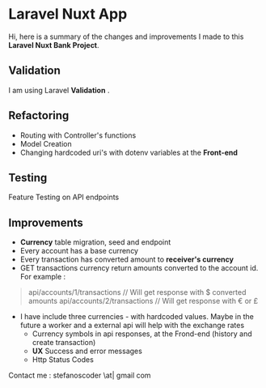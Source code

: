 # Laravel Nuxt App

Hi, here is a summary of the changes and improvements I made to this **Laravel Nuxt Bank Project**. 


## Validation

I am using Laravel **Validation** .

## Refactoring

- Routing with Controller's functions
- Model Creation 
- Changing hardcoded uri's with dotenv variables at the **Front-end**

## Testing

Feature Testing on API endpoints

## Improvements

- **Currency** table migration, seed and endpoint
- Every account has a base currency
- Every transaction has converted amount to **receiver's currency**
- GET transactions currency return amounts converted to the account id. For example :
> api/accounts/1/transactions	// Will get response with $ converted amounts
> api/accounts/2/transactions	// Will get response with € or £
- I have include three currencies - with hardcoded values. Maybe in the future a worker and a external api will help with the exchange rates
	- Currency symbols in api responses, at the Frond-end (history and create transaction)
	- **UX** Success and error messages
	-  Http Status Codes


Contact me : stefanoscoder \at| gmail com